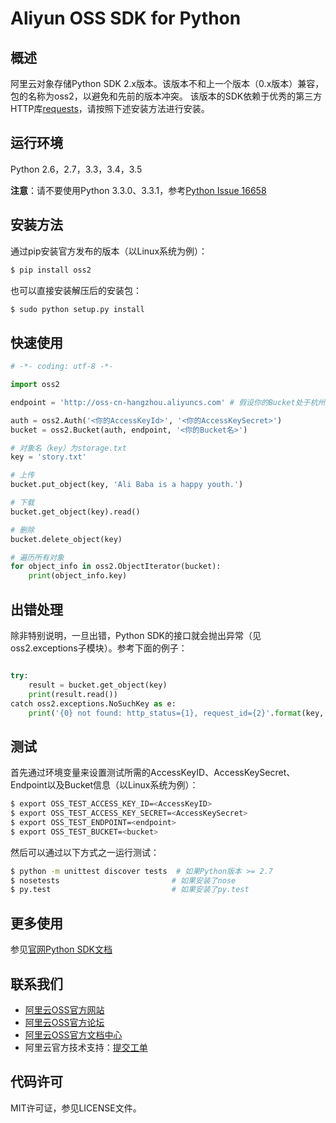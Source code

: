 # Aliyun OSS SDK for Python

## 概述
阿里云对象存储Python SDK 2.x版本。该版本不和上一个版本（0.x版本）兼容，包的名称为oss2，以避免和先前的版本冲突。
该版本的SDK依赖于优秀的第三方HTTP库[requests](github.com/kennethreitz/requests)，请按照下述安装方法进行安装。

## 运行环境
Python 2.6，2.7，3.3，3.4，3.5

**注意**：请不要使用Python 3.3.0、3.3.1，参考[Python Issue 16658](https://bugs.python.org/issue16658)

## 安装方法
通过pip安装官方发布的版本（以Linux系统为例）：
```bash
$ pip install oss2
```
也可以直接安装解压后的安装包：
```bash
$ sudo python setup.py install
```

## 快速使用
```python
# -*- coding: utf-8 -*-

import oss2

endpoint = 'http://oss-cn-hangzhou.aliyuncs.com' # 假设你的Bucket处于杭州区域

auth = oss2.Auth('<你的AccessKeyId>', '<你的AccessKeySecret>')
bucket = oss2.Bucket(auth, endpoint, '<你的Bucket名>')

# 对象名（key）为storage.txt
key = 'story.txt'

# 上传
bucket.put_object(key, 'Ali Baba is a happy youth.')

# 下载
bucket.get_object(key).read()

# 删除
bucket.delete_object(key)

# 遍历所有对象
for object_info in oss2.ObjectIterator(bucket):
    print(object_info.key)
```

## 出错处理
除非特别说明，一旦出错，Python SDK的接口就会抛出异常（见oss2.exceptions子模块）。参考下面的例子：
```python

try:
    result = bucket.get_object(key)
    print(result.read())
catch oss2.exceptions.NoSuchKey as e:
    print('{0} not found: http_status={1}, request_id={2}'.format(key, e.result.status, e.result.request_id))
```

## 测试
首先通过环境变量来设置测试所需的AccessKeyID、AccessKeySecret、Endpoint以及Bucket信息（以Linux系统为例）：
```bash
$ export OSS_TEST_ACCESS_KEY_ID=<AccessKeyID>
$ export OSS_TEST_ACCESS_KEY_SECRET=<AccessKeySecret>
$ export OSS_TEST_ENDPOINT=<endpoint>
$ export OSS_TEST_BUCKET=<bucket>
```
然后可以通过以下方式之一运行测试：
```bash
$ python -m unittest discover tests  # 如果Python版本 >= 2.7
$ nosetests                         # 如果安装了nose
$ py.test                           # 如果安装了py.test
```
## 更多使用
参见[官网Python SDK文档](https://docs.aliyun.com/#/pub/oss/sdk/python-sdk&preface)

## 联系我们
- [阿里云OSS官方网站](http://oss.aliyun.com)
- [阿里云OSS官方论坛](http://bbs.aliyun.com)
- [阿里云OSS官方文档中心](http://www.aliyun.com/product/oss#Docs)
- 阿里云官方技术支持：[提交工单](https://workorder.console.aliyun.com/#/ticket/createIndex)

## 代码许可
MIT许可证，参见LICENSE文件。